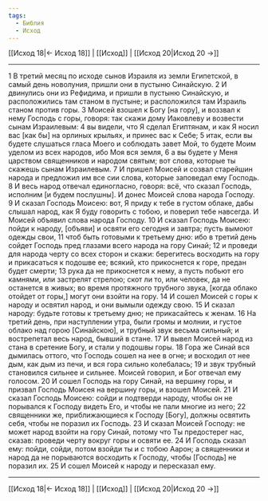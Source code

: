 ```yaml
---
tags:
  - Библия
  - Исход
---
```

[[Исход 18|← Исход 18]] | [[Исход]] | [[Исход 20|Исход 20 →]]

---
1 В третий месяц по исходе сынов Израиля из земли Египетской, в самый день новолуния, пришли они в пустыню Синайскую.
2 И двинулись они из Рефидима, и пришли в пустыню Синайскую, и расположились там станом в пустыне; и расположился там Израиль станом против горы.
3 Моисей взошел к Богу [на гору], и воззвал к нему Господь с горы, говоря: так скажи дому Иаковлеву и возвести сынам Израилевым:
4 вы видели, что Я сделал Египтянам, и как Я носил вас [как бы] на орлиных крыльях, и принес вас к Себе;
5 итак, если вы будете слушаться гласа Моего и соблюдать завет Мой, то будете Моим уделом из всех народов, ибо Моя вся земля,
6 а вы будете у Меня царством священников и народом святым; вот слова, которые ты скажешь сынам Израилевым.
7 И пришел Моисей и созвал старейшин народа и предложил им все сии слова, которые заповедал ему Господь.
8 И весь народ отвечал единогласно, говоря: всё, что сказал Господь, исполним [и будем послушны]. И донес Моисей слова народа Господу.
9 И сказал Господь Моисею: вот, Я приду к тебе в густом облаке, дабы слышал народ, как Я буду говорить с тобою, и поверил тебе навсегда. И Моисей объявил слова народа Господу.
10 И сказал Господь Моисею: пойди к народу, [объяви] и освяти его сегодня и завтра; пусть вымоют одежды свои,
11 чтоб быть готовыми к третьему дню: ибо в третий день сойдет Господь пред глазами всего народа на гору Синай;
12 и проведи для народа черту со всех сторон и скажи: берегитесь восходить на гору и прикасаться к подошве ее; всякий, кто прикоснется к горе, предан будет смерти;
13 рука да не прикоснется к нему, а пусть побьют его камнями, или застрелят стрелою; скот ли то, или человек, да не останется в живых; во время протяжного трубного звука, [когда облако отойдет от горы,] могут они взойти на гору.
14 И сошел Моисей с горы к народу и освятил народ, и они вымыли одежду свою.
15 И сказал народу: будьте готовы к третьему дню; не прикасайтесь к женам.
16 На третий день, при наступлении утра, были громы и молнии, и густое облако над горою [Синайскою], и трубный звук весьма сильный; и вострепетал весь народ, бывший в стане.
17 И вывел Моисей народ из стана в сретение Богу, и стали у подошвы горы.
18 Гора же Синай вся дымилась оттого, что Господь сошел на нее в огне; и восходил от нее дым, как дым из печи, и вся гора сильно колебалась;
19 и звук трубный становился сильнее и сильнее. Моисей говорил, и Бог отвечал ему голосом.
20 И сошел Господь на гору Синай, на вершину горы, и призвал Господь Моисея на вершину горы, и взошел Моисей.
21 И сказал Господь Моисею: сойди и подтверди народу, чтобы он не порывался к Господу видеть Его, и чтобы не пали многие из него;
22 священники же, приближающиеся к Господу [Богу], должны освятить себя, чтобы не поразил их Господь.
23 И сказал Моисей Господу: не может народ взойти на гору Синай, потому что Ты предостерег нас, сказав: проведи черту вокруг горы и освяти ее.
24 И Господь сказал ему: пойди, сойди, потом взойди ты и с тобою Аарон; а священники и народ да не порываются восходить к Господу, чтобы [Господь] не поразил их.
25 И сошел Моисей к народу и пересказал ему.

---
[[Исход 18|← Исход 18]] | [[Исход]] | [[Исход 20|Исход 20 →]]